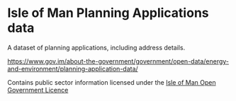 # Isle of Man Planning Applications data

A dataset of planning applications, including address details.

https://www.gov.im/about-the-government/government/open-data/energy-and-environment/planning-application-data/

Contains public sector information licensed under the [Isle of Man Open Government Licence](https://www.gov.im/about-this-site/open-government-licence/)